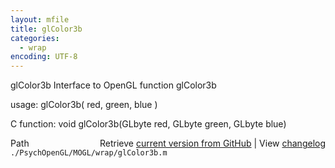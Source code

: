 ```yaml
---
layout: mfile
title: glColor3b
categories:
  - wrap
encoding: UTF-8
---
```


glColor3b  Interface to OpenGL function glColor3b

usage:  glColor3b\( red, green, blue \)

C function:  void glColor3b\(GLbyte red, GLbyte green, GLbyte blue\)


<div class="code_header" style="text-align:right;">
  <span style="float:left;">Path&nbsp;&nbsp;</span> <span class="counter">Retrieve <a href=
  "https://raw.github.com/Psychtoolbox-3/Psychtoolbox-3/beta/./PsychOpenGL/MOGL/wrap/glColor3b.m">current version from GitHub</a> | View <a href=
  "https://github.com/Psychtoolbox-3/Psychtoolbox-3/commits/beta/./PsychOpenGL/MOGL/wrap/glColor3b.m">changelog</a></span>
</div>
<div class="code">
  <code>./PsychOpenGL/MOGL/wrap/glColor3b.m</code>
</div>

